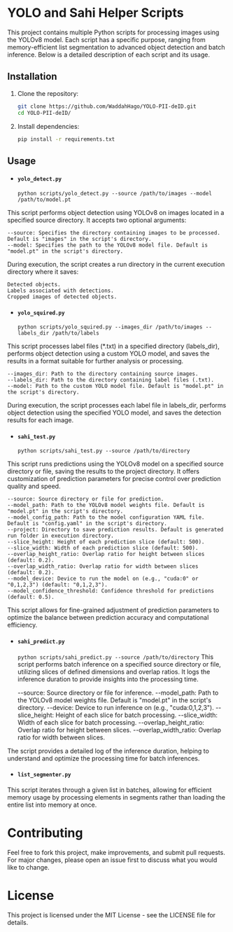 # YOLO and Sahi Helper Scripts

This project contains multiple Python scripts for processing images using the YOLOv8 model. Each script has a specific purpose, ranging from memory-efficient list segmentation to advanced object detection and batch inference. Below is a detailed description of each script and its usage.

## Installation

1. Clone the repository:
   ```bash
   git clone https://github.com/WaddahHago/YOLO-PII-deID.git
   cd YOLO-PII-deID/
2. Install dependencies:
   ```bash
   pip install -r requirements.txt

## Usage

- #### `yolo_detect.py`
    `python scripts/yolo_detect.py --source /path/to/images --model /path/to/model.pt`
  
This script performs object detection using YOLOv8 on images located in a specified source directory. It accepts two optional arguments:

    --source: Specifies the directory containing images to be processed. Default is "images" in the script's directory.
    --model: Specifies the path to the YOLOv8 model file. Default is "model.pt" in the script's directory.

During execution, the script creates a run directory in the current execution directory where it saves:

    Detected objects.
    Labels associated with detections.
    Cropped images of detected objects.

- #### `yolo_squired.py`
    `python scripts/yolo_squired.py --images_dir /path/to/images --labels_dir /path/to/labels`

This script processes label files (*.txt) in a specified directory (labels_dir), performs object detection using a custom YOLO model, and saves the results in a format suitable for further analysis or processing.

    --images_dir: Path to the directory containing source images.
    --labels_dir: Path to the directory containing label files (.txt).
    --model: Path to the custom YOLO model file. Default is "model.pt" in the script's directory.

During execution, the script processes each label file in labels_dir, performs object detection using the specified YOLO model, and saves the detection results for each image.
- #### `sahi_test.py`
    `python scripts/sahi_test.py --source /path/to/directory`

This script runs predictions using the YOLOv8 model on a specified source directory or file, saving the results to the project directory. It offers customization of prediction parameters for precise control over prediction quality and speed.

    --source: Source directory or file for prediction.
    --model_path: Path to the YOLOv8 model weights file. Default is "model.pt" in the script's directory.
    --model_config_path: Path to the model configuration YAML file. Default is "config.yaml" in the script's directory.
    --project: Directory to save prediction results. Default is generated run folder in execution directory.
    --slice_height: Height of each prediction slice (default: 500).
    --slice_width: Width of each prediction slice (default: 500).
    --overlap_height_ratio: Overlap ratio for height between slices (default: 0.2).
    --overlap_width_ratio: Overlap ratio for width between slices (default: 0.2).
    --model_device: Device to run the model on (e.g., "cuda:0" or "0,1,2,3") (default: "0,1,2,3").
    --model_confidence_threshold: Confidence threshold for predictions (default: 0.5).

This script allows for fine-grained adjustment of prediction parameters to optimize the balance between prediction accuracy and computational efficiency.

- #### `sahi_predict.py`
    `python scripts/sahi_predict.py --source /path/to/directory`
This script performs batch inference on a specified source directory or file, utilizing slices of defined dimensions and overlap ratios. It logs the inference duration to provide insights into the processing time.

    --source: Source directory or file for inference.
    --model_path: Path to the YOLOv8 model weights file. Default is "model.pt" in the script's directory.
    --device: Device to run inference on (e.g., "cuda:0,1,2,3").
    --slice_height: Height of each slice for batch processing.
    --slice_width: Width of each slice for batch processing.
    --overlap_height_ratio: Overlap ratio for height between slices.
    --overlap_width_ratio: Overlap ratio for width between slices.

The script provides a detailed log of the inference duration, helping to understand and optimize the processing time for batch inferences.

- #### `list_segmenter.py`

This script iterates through a given list in batches, allowing for efficient memory usage by processing elements in segments rather than loading the entire list into memory at once.

# Contributing

Feel free to fork this project, make improvements, and submit pull requests. For major changes, please open an issue first to discuss what you would like to change.

# License

This project is licensed under the MIT License - see the LICENSE file for details.
